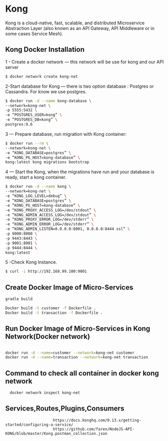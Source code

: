 # Kong

Kong is a cloud-native, fast, scalable, and distributed Microservice Abstraction Layer (also known as an API Gateway, API Middleware or in some cases Service Mesh).

## Kong Docker Installation
1 - Create a docker network — this network will be use for kong and our API server
```bash
$ docker network create kong-net
```


2-Start database for Kong — there is two option database : Postgres or Cassandra. For know we use postgres.
```bash
$ docker run -d --name kong-database \
--network=kong-net \
-p 5555:5432 \
-e “POSTGRES_USER=kong” \
-e “POSTGRES_DB=kong” \
postgres:9.6

```

3 — Prepare database, run migration with Kong container:
```bash
$ docker run --rm \
--network=kong-net \
-e “KONG_DATABASE=postgres” \
-e “KONG_PG_HOST=kong-database” \
kong:latest kong migrations bootstrap

```
4 — Start the Kong, when the migrations have run and your database is ready, start a kong container.
```bash
$ docker run -d --name kong \
--network=kong-net \
-e “KONG_LOG_LEVEL=debug” \
-e “KONG_DATABASE=postgres” \
-e “KONG_PG_HOST=kong-database” \
-e “KONG_PROXY_ACCESS_LOG=/dev/stdout” \
-e “KONG_ADMIN_ACCESS_LOG=/dev/stdout” \
-e “KONG_PROXY_ERROR_LOG=/dev/stderr” \
-e “KONG_ADMIN_ERROR_LOG=/dev/stderr” \
-e “KONG_ADMIN_LISTEN=0.0.0.0:8001, 0.0.0.0:8444 ssl” \
-p 9000:8000 \
-p 9443:8443 \
-p 9001:8001 \
-p 9444:8444 \
kong:latest


```
5 -Check Kong Instance.
```bash
$ curl -i http://192.168.99.100:9001
```

## Create Docker Image of Micro-Services
```bash
gradle build

Docker build -t customer -f Dockerfile .
Docker build -t transaction -f Dockerfile .

```

## Run Docker Image of Micro-Services in Kong Network(Docker network)
```bash

docker run -d --name=customer --network=kong-net customer
docker run -d --name=transaction --network=kong-net transaction

```
## Command to check all container in docker kong network
```bash
  docker network inspect kong-net

```



## Services,Routes,Plugins,Consumers
                         https://docs.konghq.com/0.13.x/getting-started/configuring-a-service/
                         https://github.com/faren/NodeJS-API-KONG/blob/master/Kong.postman_collection.json
                         
